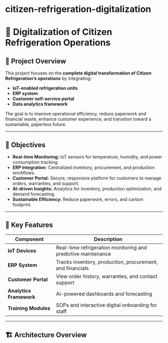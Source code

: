 # citizen-refrigeration-digitalization
# 🧊 Digitalization of Citizen Refrigeration Operations

## 📌 Project Overview

This project focuses on the **complete digital transformation of Citizen Refrigeration’s operations** by integrating:
- **IoT-enabled refrigeration units**
- **ERP system**
- **Customer self-service portal**
- **Data analytics framework**

The goal is to improve operational efficiency, reduce paperwork and financial waste, enhance customer experience, and transition toward a sustainable, paperless future.

---

## 🎯 Objectives

- **Real-time Monitoring:** IoT sensors for temperature, humidity, and power consumption tracking.
- **ERP Integration:** Centralized inventory, procurement, and production workflows.
- **Customer Portal:** Secure, responsive platform for customers to manage orders, warranties, and support.
- **AI-driven Insights:** Analytics for inventory, production optimization, and demand forecasting.
- **Sustainable Efficiency:** Reduce paperwork, errors, and carbon footprint.

---

## 🚀 Key Features

| Component | Description |
|----------|-------------|
| **IoT Devices** | Real-time refrigeration monitoring and predictive maintenance |
| **ERP System** | Tracks inventory, production, procurement, and financials |
| **Customer Portal** | View order history, warranties, and contact support |
| **Analytics Framework** | AI-powered dashboards and forecasting |
| **Training Modules** | SOPs and interactive digital onboarding for staff |

---

## 🏗️ Architecture Overview
